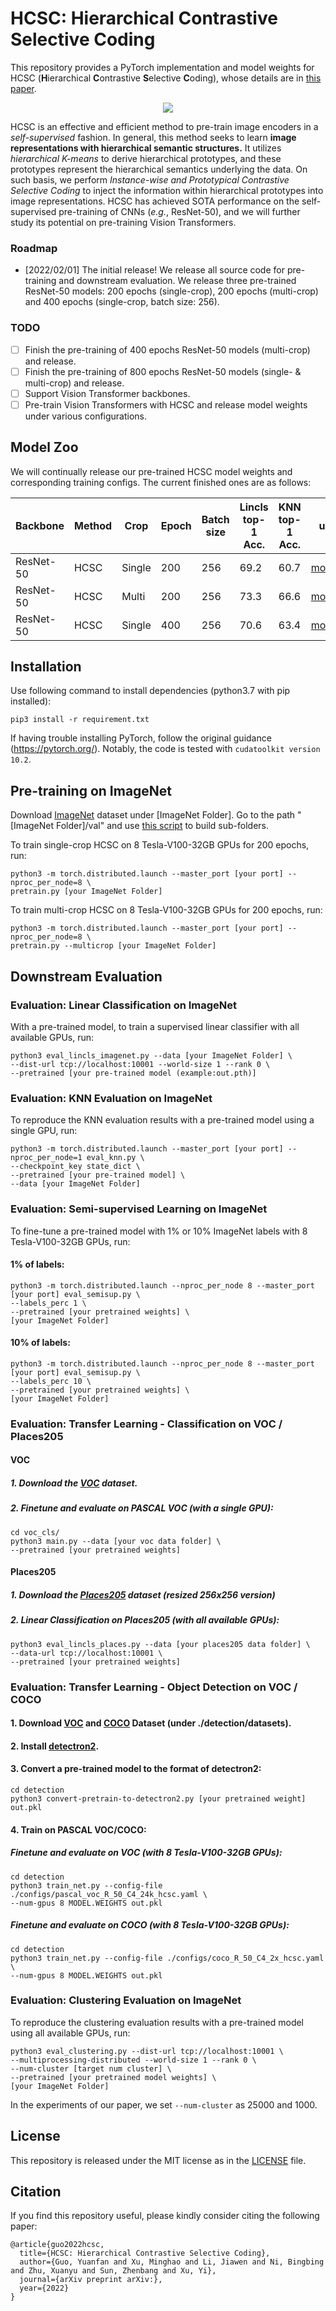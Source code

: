 # HCSC: Hierarchical Contrastive Selective Coding
This repository provides a PyTorch implementation and model weights for HCSC (**H**ierarchical **C**ontrastive **S**elective **C**oding), whose details are in [this paper](). 

<p align="center">
  <img src="docs/framework.png" /> 
</p>

HCSC is an effective and efficient method to pre-train image encoders in a *self-supervised* fashion. 
In general, this method seeks to learn **image representations with hierarchical semantic structures.**
It utilizes *hierarchical K-means* to derive hierarchical prototypes, and these prototypes represent the hierarchical semantics underlying the data.
On such basis, we perform *Instance-wise and Prototypical Contrastive Selective Coding* to inject the information within hierarchical prototypes into image representations.
HCSC has achieved SOTA performance on the self-supervised pre-training of CNNs (*e.g.*, ResNet-50), and we will further study its potential on pre-training Vision Transformers. 

### Roadmap
- [2022/02/01] The initial release! We release all source code for pre-training and downstream evaluation. We release three pre-trained ResNet-50 models: 200 epochs (single-crop), 200 epochs (multi-crop) and 400 epochs (single-crop, batch size: 256).

### TODO
- [ ] Finish the pre-training of 400 epochs ResNet-50 models (multi-crop) and release.
- [ ] Finish the pre-training of 800 epochs ResNet-50 models (single- & multi-crop) and release.
- [ ] Support Vision Transformer backbones.
- [ ] Pre-train Vision Transformers with HCSC and release model weights under various configurations.

## Model Zoo

We will continually release our pre-trained HCSC model weights and corresponding training configs. The current finished ones are as follows:   

| Backbone | Method | Crop | Epoch | Batch size | Lincls top-1 Acc. | KNN top-1 Acc. | url | config |
|---------------------|-----------------|---------------------|--------------------|--------------------|----------------------|----------------------|-------------------|-------------------|
| ResNet-50 | HCSC | Single | 200 | 256 | 69.2 | 60.7 | [model](https://hcscpretrained.s3.us-east-2.amazonaws.com/hcsc_200eps.pth) | [config](configs/single_crop_200eps_bs256.yaml) |
| ResNet-50 | HCSC | Multi | 200 | 256 | 73.3 | 66.6 | [model](https://hcscpretrained.s3.us-east-2.amazonaws.com/hcsc_multicrop_200eps.pth) | [config](configs/multi_crop_200eps_bs256.yaml) |
| ResNet-50 | HCSC | Single | 400 | 256 | 70.6 | 63.4 | [model](https://hcscpretrained.s3.us-east-2.amazonaws.com/hcsc_400eps.pth) | [config](configs/single_crop_400eps_bs256.yaml) |

## Installation

Use following command to install dependencies (python3.7 with pip installed):
```
pip3 install -r requirement.txt
```

If having trouble installing PyTorch, follow the original guidance (https://pytorch.org/).
Notably, the code is tested with ```cudatoolkit version 10.2```.

## Pre-training on ImageNet

Download [ImageNet](https://image-net.org/challenges/LSVRC/2012/) dataset under [ImageNet Folder]. Go to the path "[ImageNet Folder]/val" and use [this script](https://raw.githubusercontent.com/soumith/imagenetloader.torch/master/valprep.sh) to build sub-folders.

To train single-crop HCSC on 8 Tesla-V100-32GB GPUs for 200 epochs, run:
```
python3 -m torch.distributed.launch --master_port [your port] --nproc_per_node=8 \
pretrain.py [your ImageNet Folder]
```

To train multi-crop HCSC on 8 Tesla-V100-32GB GPUs for 200 epochs, run:
```
python3 -m torch.distributed.launch --master_port [your port] --nproc_per_node=8 \
pretrain.py --multicrop [your ImageNet Folder]
```

## Downstream Evaluation

### Evaluation: Linear Classification on ImageNet

With a pre-trained model, to train a supervised linear classifier with all available GPUs, run:
```
python3 eval_lincls_imagenet.py --data [your ImageNet Folder] \
--dist-url tcp://localhost:10001 --world-size 1 --rank 0 \
--pretrained [your pre-trained model (example:out.pth)]
```

### Evaluation: KNN Evaluation on ImageNet

To reproduce the KNN evaluation results with a pre-trained model using a single GPU, run:
```
python3 -m torch.distributed.launch --master_port [your port] --nproc_per_node=1 eval_knn.py \
--checkpoint_key state_dict \
--pretrained [your pre-trained model] \
--data [your ImageNet Folder]
```

### Evaluation: Semi-supervised Learning on ImageNet

To fine-tune a pre-trained model with 1% or 10% ImageNet labels with 8 Tesla-V100-32GB GPUs, run:

#### 1% of labels:
```
python3 -m torch.distributed.launch --nproc_per_node 8 --master_port [your port] eval_semisup.py \
--labels_perc 1 \
--pretrained [your pretrained weights] \
[your ImageNet Folder]
```

#### 10% of labels:
```
python3 -m torch.distributed.launch --nproc_per_node 8 --master_port [your port] eval_semisup.py \
--labels_perc 10 \
--pretrained [your pretrained weights] \
[your ImageNet Folder]
```

### Evaluation: Transfer Learning - Classification on VOC / Places205

#### VOC

##### 1. Download the [VOC](http://host.robots.ox.ac.uk/pascal/VOC/voc2007/VOCtrainval_06-Nov-2007.tar) dataset.

##### 2. Finetune and evaluate on PASCAL VOC (with a single GPU):
```
cd voc_cls/ 
python3 main.py --data [your voc data folder] \
--pretrained [your pretrained weights]
```

#### Places205

##### 1. Download the [Places205](http://places.csail.mit.edu/user/index.php) dataset (resized 256x256 version)

##### 2. Linear Classification on Places205 (with all available GPUs):
```
python3 eval_lincls_places.py --data [your places205 data folder] \
--data-url tcp://localhost:10001 \
--pretrained [your pretrained weights]
```

### Evaluation: Transfer Learning - Object Detection on VOC / COCO

#### 1. Download [VOC](http://places.csail.mit.edu/user/index.php) and [COCO](https://cocodataset.org/#download) Dataset (under ./detection/datasets).

#### 2. Install [detectron2](https://github.com/facebookresearch/detectron2/blob/main/INSTALL.md).

#### 3. Convert a pre-trained model to the format of detectron2:
```
cd detection
python3 convert-pretrain-to-detectron2.py [your pretrained weight] out.pkl
```

#### 4. Train on PASCAL VOC/COCO:

##### Finetune and evaluate on VOC (with 8 Tesla-V100-32GB GPUs):
```
cd detection
python3 train_net.py --config-file ./configs/pascal_voc_R_50_C4_24k_hcsc.yaml \
--num-gpus 8 MODEL.WEIGHTS out.pkl
```

##### Finetune and evaluate on COCO (with 8 Tesla-V100-32GB GPUs):
```
cd detection
python3 train_net.py --config-file ./configs/coco_R_50_C4_2x_hcsc.yaml \
--num-gpus 8 MODEL.WEIGHTS out.pkl
```

### Evaluation: Clustering Evaluation on ImageNet

To reproduce the clustering evaluation results with a pre-trained model using all available GPUs, run:
```
python3 eval_clustering.py --dist-url tcp://localhost:10001 \
--multiprocessing-distributed --world-size 1 --rank 0 \
--num-cluster [target num cluster] \
--pretrained [your pretrained model weights] \
[your ImageNet Folder]
```

In the experiments of our paper, we set ```--num-cluster``` as 25000 and 1000.

## License

This repository is released under the MIT license as in the [LICENSE](LICENSE) file.

## Citation

If you find this repository useful, please kindly consider citing the following paper:
```
@article{guo2022hcsc,
  title={HCSC: Hierarchical Contrastive Selective Coding},
  author={Guo, Yuanfan and Xu, Minghao and Li, Jiawen and Ni, Bingbing and Zhu, Xuanyu and Sun, Zhenbang and Xu, Yi},
  journal={arXiv preprint arXiv:},
  year={2022}
}
```